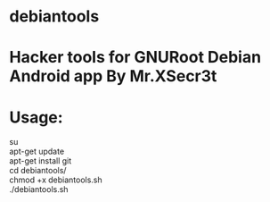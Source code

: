 # debiantools
Hacker tools for GNURoot Debian Android app By Mr.XSecr3t
===========================================================

# Usage:
su <br>
apt-get update <br>
apt-get install git <br>
cd debiantools/ <br>
chmod +x debiantools.sh <br>
./debiantools.sh <br>
